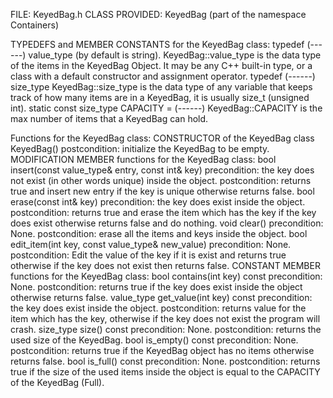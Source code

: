 FILE: KeyedBag.h
CLASS PROVIDED: KeyedBag (part of the namespace Containers)

TYPEDEFS and MEMBER CONSTANTS for the KeyedBag class:
	typedef (------) value_type (by default is string).
		KeyedBag::value_type is the data type of the items in the KeyedBag Object. It may be any C++ built-in type, or a class with a default constructor and assignment operator.
	typedef (------) size_type
		KeyedBag::size_type is the data type of any variable that keeps track of how many items are in a KeyedBag, it is usually size_t (unsigned int).
	static const size_type CAPACITY = (------)
		KeyedBag::CAPACITY is the max number of items that a KeyedBag can hold.

Functions for the KeyedBag class:
	CONSTRUCTOR of the KeyedBag class
		KeyedBag()
			postcondition: initialize the KeyedBag to be empty.
	MODIFICATION MEMBER functions for the KeyedBag class:
		bool insert(const value_type& entry, const int& key)
			precondition: the key does not exist (in other words unique) inside the object.
			postcondition: returns true and insert new entry if the key is unique otherwise returns false.
		bool erase(const int& key)
			precondition: the key does exist inside the object.
			postcondition: returns true and erase the item which has the key if the key does exist otherwise returns false and do nothing.
		void clear()
			precondition: None.
			postcondition: erase all the items and keys inside the object.
		bool edit_item(int key, const value_type& new_value)
			precondition: None.
			postcondition: Edit the value of the key if it is exist and returns true otherwise if the key does not exist then returns false.
	CONSTANT MEMBER functions for the KeyedBag class:
		bool contains(int key) const
			precondition: None.
			postcondition: returns true if the key does exist inside the object otherwise returns false.
		value_type get_value(int key) const
			precondition: the key does exist inside the object.
			postcondition: returns value for the item which has the key, otherwise if the key does not exist the program will crash.
		size_type size() const
			precondition: None.
			postcondition: returns the used size of the KeyedBag.
		bool is_empty() const
			precondition: None.
			postcondition: returns true if the KeyedBag object has no items otherwise returns false.
		 bool is_full() const
			precondition: None.
			postcondition: returns true if the size of the used items inside the object is equal to the CAPACITY of the KeyedBag (Full).